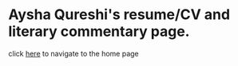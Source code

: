 # Aysha Qureshi's resume/CV and literary commentary page.
click [here](https://aq231970.github.io/solitaryskeptic/home.html) to navigate to the home page  
